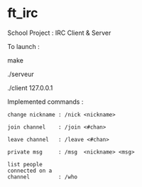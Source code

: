 ft_irc
======

School Project : IRC Client & Server

To launch :

make

./serveur <port>

./client 127.0.0.1 <port>

Implemented commands :

    change nickname : /nick <nickname>
    
    join channel    : /join <#chan>
    
    leave channel   : /leave <#chan>
    
    private msg     : /msg  <nickname> <msg>
    
    list people
    connected on a
    channel         : /who
